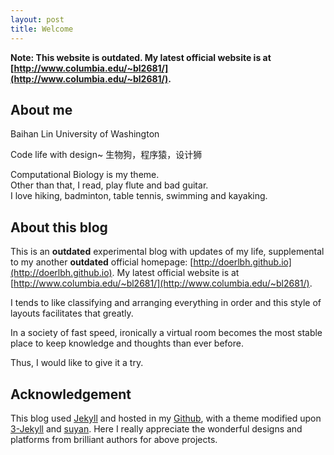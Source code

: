 ```yaml
---
layout: post
title: Welcome
---
```


**__Note: This website is outdated. My latest official website is at [http://www.columbia.edu/~bl2681/](http://www.columbia.edu/~bl2681/).__**

## About me

Baihan Lin
University of Washington

Code life with design~
生物狗，程序猿，设计狮  

Computational Biology is my theme.  
Other than that, I read, play flute and bad guitar.  
I love hiking, badminton, table tennis, swimming and kayaking.  

## About this blog

This is an **outdated** experimental blog with updates of my life, supplemental to my another **outdated** official homepage: [http://doerlbh.github.io](http://doerlbh.github.io). My latest official website is at [http://www.columbia.edu/~bl2681/](http://www.columbia.edu/~bl2681/).

I tends to like classifying and arranging everything in order and this style of layouts facilitates that greatly.  

In a society of fast speed, ironically a virtual room becomes the most stable place to keep knowledge and thoughts than ever before.   

Thus, I would like to give it a try.  

## Acknowledgement  

This blog used [Jekyll](http://jekyllrb.com/) and hosted in my [Github](https://github.com/DoerBlog/doerblog.github.io), with a theme modified upon [3-Jekyll](https://github.com/P233/3-Jekyll) and [suyan](https://github.com/suyan/suyan.github.io). Here I really appreciate the wonderful designs and platforms from brilliant authors for above projects.  